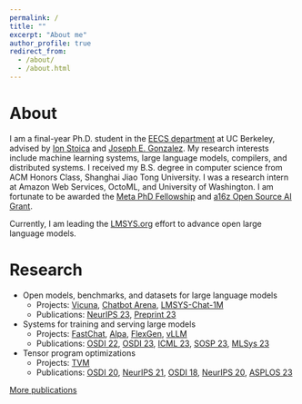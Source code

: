 ```yaml
---
permalink: /
title: ""
excerpt: "About me"
author_profile: true
redirect_from: 
  - /about/
  - /about.html
---
```


# About
I am a final-year Ph.D. student in the [EECS department](https://eecs.berkeley.edu/) at UC Berkeley, advised by [Ion Stoica](https://people.eecs.berkeley.edu/~istoica/) and [Joseph E. Gonzalez](https://people.eecs.berkeley.edu/~jegonzal/).
My research interests include machine learning systems, large language models, compilers, and distributed systems.
I received my B.S. degree in computer science from ACM Honors Class, Shanghai Jiao Tong University.
I was a research intern at Amazon Web Services, OctoML, and University of Washington.
I am fortunate to be awarded the [Meta PhD Fellowship](https://research.facebook.com/fellows/zheng-lianmin/) and [a16z Open Source AI Grant](https://a16z.com/announcing-our-latest-open-source-ai-grants/).

Currently, I am leading the [LMSYS.org](https://lmsys.org/) effort to advance open large language models.

# Research
- Open models, benchmarks, and datasets for large language models
   - Projects: [Vicuna](https://lmsys.org/blog/2023-03-30-vicuna/), [Chatbot Arena](https://chat.lmsys.org/), [LMSYS-Chat-1M](https://huggingface.co/datasets/lmsys/lmsys-chat-1m)
   - Publications: [NeurIPS 23](https://arxiv.org/abs/2306.05685), [Preprint 23](https://arxiv.org/abs/2309.11998)
- Systems for training and serving large models
   - Projects: [FastChat](https://github.com/lm-sys/FastChat), [Alpa](https://github.com/alpa-projects/alpa), [FlexGen](https://github.com/FMInference/FlexGen), [vLLM](https://github.com/vllm-project/vllm)
   - Publications: [OSDI 22](https://arxiv.org/abs/2201.12023), [OSDI 23](https://arxiv.org/abs/2302.11665), [ICML 23](https://arxiv.org/abs/2303.06865), [SOSP 23](https://arxiv.org/abs/2309.06180), [MLSys 23](https://arxiv.org/abs/2211.05322)
- Tensor program optimizations
   - Projects: [TVM](https://tvm.apache.org/)
   - Publications: [OSDI 20](https://arxiv.org/abs/2006.06762), [NeurIPS 21](https://datasets-benchmarks-proceedings.neurips.cc/paper/2021/hash/a684eceee76fc522773286a895bc8436-Abstract-round1.html), [OSDI 18](https://arxiv.org/abs/1802.04799), [NeurIPS 20](https://arxiv.org/pdf/1805.08166.pdf), [ASPLOS 23](https://arxiv.org/abs/2207.04296)

[More publications](https://lmzheng.net/publications/)
